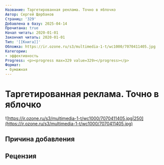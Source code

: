 ```yaml
---
Название: Таргетированная реклама. Точно в яблочко
Автор: Сергей Щербаков
Страниц: '329'
Добавлена в базу: 2025-04-14
Прочитана: true
Начал читать: 2020-01-01
Закончил читать: 2020-01-01
Тип: '[[Книга]]'
Обложка: https://ir.ozone.ru/s3/multimedia-1-t/wc1000/7070411405.jpg
Категории:
- эффективность
Progress: <p><progress max=329 value=329></progress></p>
Формат:
- бумажная
---
```

# Таргетированная реклама. Точно в яблочко

![https://ir.ozone.ru/s3/multimedia-1-t/wc1000/7070411405.jpg|250](https://ir.ozone.ru/s3/multimedia-1-t/wc1000/7070411405.jpg)

## Причина добавления


## Рецензия